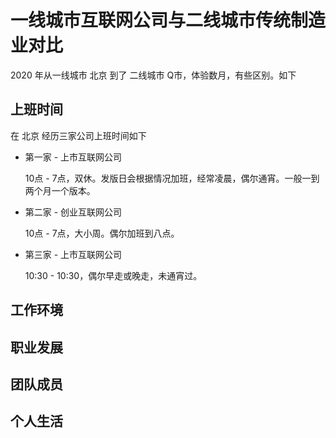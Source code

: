 # 一线城市互联网公司与二线城市传统制造业对比

2020 年从一线城市 北京 到了 二线城市 Q市，体验数月，有些区别。如下





## 上班时间

在 北京 经历三家公司上班时间如下

- 第一家 - 上市互联网公司

  10点 - 7点，双休。发版日会根据情况加班，经常凌晨，偶尔通宵。一般一到两个月一个版本。

- 第二家 - 创业互联网公司

  10点 - 7点，大小周。偶尔加班到八点。

- 第三家 - 上市互联网公司

  10:30 - 10:30，偶尔早走或晚走，未通宵过。



## 工作环境







## 职业发展



## 团队成员

## 个人生活

